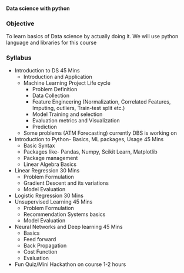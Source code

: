 #### Data science with python

### Objective

To learn basics of Data science by actually doing it. We will use python language and libraries for this course

### Syllabus

- Introduction to DS							45 Mins
    *   Introduction and Application
    *   Machine Learning Project Life cycle
        *   Problem Definition
        *   Data Collection
        *   Feature Engineering (Normalization, Correlated Features, Imputing, outliers, Train-test split etc.)
        *   Model Training and selection
        *   Evaluation metrics and Visualization
        *   Prediction
    *   Some problems (ATM Forecasting) currently DBS is working on
- Introduction to Python- Basics, ML packages, Usage		45 Mins
    *   Basic Syntax
    *   Packages like- Pandas, Numpy, Scikit Learn, Matplotlib
    *   Package management
    *   Linear Algebra Basics
- Linear Regression							30 Mins
    *   Problem Formulation
    *   Gradient Descent and its variations
    *   Model Evaluation
- Logistic Regression							30 Mins
- Unsupervised Learning						45 Mins
    *   Problem Formulation
    *   Recommendation Systems basics
    *   Model Evaluation
- Neural Networks and Deep learning				45 Mins
    *   Basics
    *   Feed forward
    *   Back Propagation
    *   Cost Function
    *   Evaluation
- Fun Quiz/Mini Hackathon on course				1-2 hours
